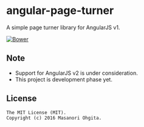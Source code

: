 # angular-page-turner

A simple page turner library for AngularJS v1.

[![Bower](https://img.shields.io/bower/v/angular-page-turner.svg?maxAge=2592000?style=plastic)](http://bower.io/search/?q=angular-page-turner)

## Note

* Support for AngularJS v2 is under consideration.
* This project is development phase yet.

## License

```
The MIT License (MIT).
Copyright (c) 2016 Masanori Ohgita.
```
